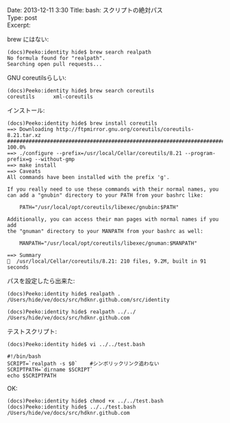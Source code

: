 Date: 2013-12-11 3:30 
Title: bash: スクリプトの絶対パス  
Type: post  
Excerpt:   


brew にはない:

    (docs)Peeko:identity hide$ brew search realpath
    No formula found for "realpath".
    Searching open pull requests...

GNU coreutilsらしい:

    (docs)Peeko:identity hide$ brew search coreutils
    coreutils      xml-coreutils
    
インストール:

    (docs)Peeko:identity hide$ brew install coreutils
    ==> Downloading http://ftpmirror.gnu.org/coreutils/coreutils-8.21.tar.xz
    ######################################################################## 100.0%
    ==> ./configure --prefix=/usr/local/Cellar/coreutils/8.21 --program-prefix=g --without-gmp
    ==> make install
    ==> Caveats
    All commands have been installed with the prefix 'g'.
    
    If you really need to use these commands with their normal names, you
    can add a "gnubin" directory to your PATH from your bashrc like:
    
        PATH="/usr/local/opt/coreutils/libexec/gnubin:$PATH"
    
    Additionally, you can access their man pages with normal names if you add
    the "gnuman" directory to your MANPATH from your bashrc as well:
    
        MANPATH="/usr/local/opt/coreutils/libexec/gnuman:$MANPATH"
    
    ==> Summary
    🍺  /usr/local/Cellar/coreutils/8.21: 210 files, 9.2M, built in 91 seconds
    
パスを設定したら出来た:

    (docs)Peeko:identity hide$ realpath .
    /Users/hide/ve/docs/src/hdknr.github.com/src/identity

    (docs)Peeko:identity hide$ realpath ../../
    /Users/hide/ve/docs/src/hdknr.github.com

テストスクリプト:

    (docs)Peeko:identity hide$ vi ../../test.bash 
    
    #!/bin/bash
    SCRIPT=`realpath -s $0`    #シンボリックリンク追わない
    SCRIPTPATH=`dirname $SCRIPT`
    echo $SCRIPTPATH 

OK:

    (docs)Peeko:identity hide$ chmod +x ../../test.bash 
    (docs)Peeko:identity hide$ ../../test.bash 
    /Users/hide/ve/docs/src/hdknr.github.com
